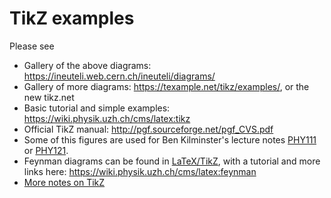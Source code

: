 # TikZ examples

Please see
* Gallery of the above diagrams: https://ineuteli.web.cern.ch/ineuteli/diagrams/
* Gallery of more diagrams: https://texample.net/tikz/examples/, or the new tikz.net
* Basic tutorial and simple examples: https://wiki.physik.uzh.ch/cms/latex:tikz
* Official TikZ manual: http://pgf.sourceforge.net/pgf_CVS.pdf
* Some of this figures are used for Ben Kilminster's lecture notes [PHY111](https://www.physik.uzh.ch/de/lehre/PHY111/HS2020.html#Lecture_information) or [PHY121](https://www.physik.uzh.ch/de/lehre/PHY121/FS2021.html#Lecture_information).
* Feynman diagrams can be found in [LaTeX/TikZ](../feynman), with a tutorial and more links here: https://wiki.physik.uzh.ch/cms/latex:feynman
* [More notes on TikZ](https://www.evernote.com/shard/s463/sh/93d3bd2b-50bf-498d-85fb-85c3c9ee1e60/22ecb111c0a40e0edeb2c15da5679640)